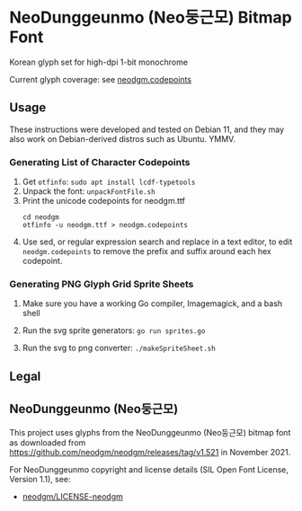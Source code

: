 # NeoDunggeunmo (Neo둥근모) Bitmap Font

Korean glyph set for high-dpi 1-bit monochrome

Current glyph coverage: see [neodgm.codepoints](neodgm.codepoints)


## Usage

These instructions were developed and tested on Debian 11, and they may also
work on Debian-derived distros such as Ubuntu. YMMV.


### Generating List of Character Codepoints

1. Get `otfinfo`: `sudo apt install lcdf-typetools`
2. Unpack the font: `unpackFontFile.sh`
3. Print the unicode codepoints for neodgm.ttf
   ```
   cd neodgm
   otfinfo -u neodgm.ttf > neodgm.codepoints
   ```
4. Use sed, or regular expression search and replace in a text editor,
   to edit `neodgm.codepoints` to remove the prefix and suffix around
   each hex codepoint.


### Generating PNG Glyph Grid Sprite Sheets

1. Make sure you have a working Go compiler, Imagemagick, and a bash shell

2. Run the svg sprite generators: `go run sprites.go`

3. Run the svg to png converter: `./makeSpriteSheet.sh`


## Legal


## NeoDunggeunmo (Neo둥근모)

This project uses glyphs from the NeoDunggeunmo (Neo둥근모) bitmap font as downloaded from
https://github.com/neodgm/neodgm/releases/tag/v1.521 in November 2021.

For NeoDunggeunmo copyright and license details (SIL Open Font License, Version 1.1), see:
- [neodgm/LICENSE-neodgm](neodgm/LICENSE-neodgm)
